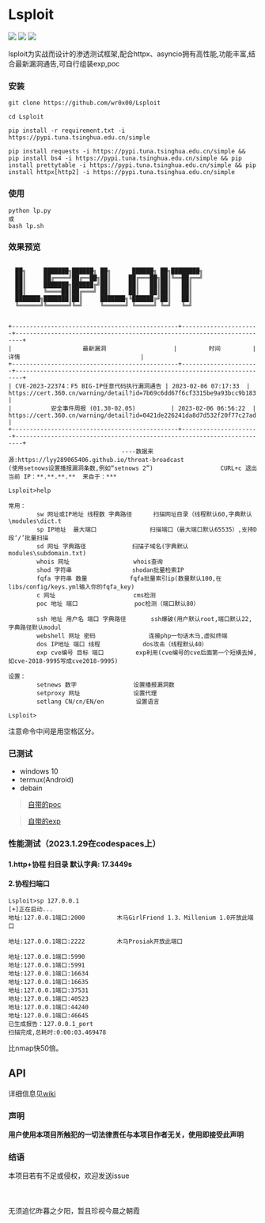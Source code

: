 # Lsploit
![](https://socialify.git.ci/wr0x00/Lsploit/image?description=1&font=Rokkitt&forks=1&issues=1&language=1&logo=https%3A%2F%2Favatars.githubusercontent.com%2Fu%2F86941613%3Fs%3D96%26v%3D4&name=1&owner=1&pattern=Circuit%20Board&pulls=1&stargazers=1&theme=Light)
![](https://img.shields.io/badge/Size-4MB-informational?style=for-the-badge&logo=appveyor)
![](https://img.shields.io/badge/tested-termux-green?style=for-the-badge&logo=appveyor)

lsploit为实战而设计的渗透测试框架,配合httpx、asyncio拥有高性能,功能丰富,结合最新漏洞通告,可自行组装exp,poc

### 安装
```shell
git clone https://github.com/wr0x00/Lsploit

cd Lsploit

pip install -r requirement.txt -i https://pypi.tuna.tsinghua.edu.cn/simple

pip install requests -i https://pypi.tuna.tsinghua.edu.cn/simple && pip install bs4 -i https://pypi.tuna.tsinghua.edu.cn/simple && pip install prettytable -i https://pypi.tuna.tsinghua.edu.cn/simple && pip install httpx[http2] -i https://pypi.tuna.tsinghua.edu.cn/simple

```
### 使用
```shell
python lp.py
或
bash lp.sh
```
### 效果预览
```shell

  ██╗     ███████╗██████╗ ██╗      ██████╗ ██╗████████╗
  ██║     ██╔════╝██╔══██╗██║     ██╔═══██╗██║╚══██╔══╝
  ██║     ███████╗██████╔╝██║     ██║   ██║██║   ██║   
  ██║     ╚════██║██╔═══╝ ██║     ██║   ██║██║   ██║   
  ███████╗███████║██║     ███████╗╚██████╔╝██║   ██║   
  ╚══════╝╚══════╝╚═╝     ╚══════╝ ╚═════╝ ╚═╝   ╚═╝                                                                                                
                                                                                                                            

+-----------------------------------------------+----------------------+------------------------------------------------------------------------+
|                    最新漏洞                   |         时间         |                                  详情                                  |
+-----------------------------------------------+----------------------+------------------------------------------------------------------------+
| CVE-2023-22374：F5 BIG-IP任意代码执行漏洞通告 | 2023-02-06 07:17:33  | https://cert.360.cn/warning/detail?id=7b69c6dd67f6cf3315be9a93bcc9b183 |
|           安全事件周报 (01.30-02.05)          | 2023-02-06 06:56:22  | https://cert.360.cn/warning/detail?id=0421de226241da8d7d532f20f77c27ad |
+-----------------------------------------------+----------------------+------------------------------------------------------------------------+
                                ----数据来源:https://lyy289065406.github.io/threat-broadcast
(使用setnows设置播报漏洞条数,例如“setnows 2”)                   CURL+c 退出
当前 IP：**.**.**.**  来自于：***

Lsploit>help

常用：
        sw 网址或IP地址 线程数 字典路径      扫描网址目录（线程默认60,字典默认\modules\dict.t
        sp IP地址  最大端口               扫描端口（最大端口默认65535）,支持D段‘/’批量扫描
        sd 网址 字典路径             扫描子域名(字典默认modules\subdomain.txt)
        whois 网址                  whois查询
        shod 字符串                 shodan批量检索IP
        fqfa 字符串 数量            fqfa批量索引ip(数量默认100,在libs/config/keys.yml输入你的fqfa_key)
        c 网址                      cms检测
        poc 地址 端口                poc检测（端口默认80）

        ssh 地址 用户名 端口 字典路径       ssh爆破(用户默认root,端口默认22,字典路径默认modul
        webshell 网址 密码               连接php一句话木马,虚拟终端
        dos IP地址 端口 线程            dos攻击（线程默认40）
        exp cve编号 目标 端口         exp利用(cve编号的cve后面第一个短横去掉,如cve-2018-9995写成cve2018-9995)

设置：
        setnews 数字                设置播报漏洞数
        setproxy 网址               设置代理
        setlang CN/cn/EN/en         设置语言
        
Lsploit>
```
注意命令中间是用空格区分。
### 已测试
 * windows 10
 * termux(Android)
 * debain

 >[自带的poc](https://github.com/wr0x00/Lizard/wiki/Supported_poc_CN)
 
 >[自带的exp](https://github.com/wr0x00/Lizard/wiki/Support_EXP_CN)
### 性能测试（2023.1.29在codespaces上）
#### 1.http+协程 扫目录 默认字典: 17.3449s
#### 2.协程扫端口 
```
Lsploit>sp 127.0.0.1
[+]正在启动...
地址:127.0.0.1端口:2000         木马GirlFriend 1.3、Millenium 1.0开放此端口

地址:127.0.0.1端口:2222         木马Prosiak开放此端口

地址:127.0.0.1端口:5990 
地址:127.0.0.1端口:5991 
地址:127.0.0.1端口:16634 
地址:127.0.0.1端口:16635 
地址:127.0.0.1端口:37531 
地址:127.0.0.1端口:40523 
地址:127.0.0.1端口:44240 
地址:127.0.0.1端口:46645 
已生成报告：127.0.0.1_port
扫描完成,总耗时:0:00:03.469478
``` 
比nmap快50倍。
## API

详细信息见[wiki](https://github.com/wr0x00/Lsploit/wiki)

### 声明
**用户使用本项目所触犯的一切法律责任与本项目作者无关，使用即接受此声明**

### 结语
本项目若有不足或侵权，欢迎发送issue
  <br>
  <br>
  <br>
  <br>
无须追忆昨暮之夕阳，暂且珍视今晨之朝霞
